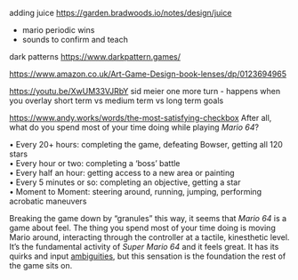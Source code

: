 

adding juice https://garden.bradwoods.io/notes/design/juice
- mario periodic wins
- sounds to confirm and teach

dark patterns https://www.darkpattern.games/


https://www.amazon.co.uk/Art-Game-Design-book-lenses/dp/0123694965

https://youtu.be/XwUM33VJRbY sid meier one more turn - happens when you overlay short term vs medium term vs long term goals

https://www.andy.works/words/the-most-satisfying-checkbox
After all, what do you spend most of your time doing while playing _Mario 64_?  
  
• Every 20+ hours: completing the game, defeating Bowser, getting all 120 stars  
• Every hour or two: completing a ‘boss’ battle  
• Every half an hour: getting access to a new area or painting  
• Every 5 minutes or so: completing an objective, getting a star  
• Moment to Moment: steering around, running, jumping, performing acrobatic maneuvers  
  
Breaking the game down by “granules” this way, it seems that _Mario 64_ is a game about feel. The thing you spend most of your time doing is moving Mario around, interacting through the controller at a tactile, kinesthetic level. It’s the fundamental activity of _Super Mario 64_ and it feels great. It has its quirks and input [ambiguities](http://cowboyprogramming.com/2007/01/02/pushhing-buttons/), but this sensation is the foundation the rest of the game sits on.